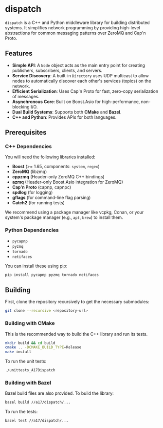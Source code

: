# dispatch

`dispatch` is a C++ and Python middleware library for building distributed systems. It simplifies network programming by providing high-level abstractions for common messaging patterns over ZeroMQ and Cap'n Proto.

## Features

* **Simple API**: A `Node` object acts as the main entry point for creating publishers, subscribers, clients, and servers.
* **Service Discovery**: A built-in `Directory` uses UDP multicast to allow nodes to automatically discover each other's services (topics) on the network.
* **Efficient Serialization**: Uses Cap'n Proto for fast, zero-copy serialization of messages.
* **Asynchronous Core**: Built on Boost.Asio for high-performance, non-blocking I/O.
* **Dual Build Systems**: Supports both **CMake** and **Bazel**.
* **C++ and Python**: Provides APIs for both languages.

## Prerequisites

### C++ Dependencies

You will need the following libraries installed:

* **Boost** (>= 1.65, components: `system`, `regex`)
* **ZeroMQ** (libzmq)
* **cppzmq** (Header-only ZeroMQ C++ bindings)
* **azmq** (Header-only Boost.Asio integration for ZeroMQ)
* **Cap'n Proto** (capnp, capnpc)
* **spdlog** (for logging)
* **gflags** (for command-line flag parsing)
* **Catch2** (for running tests)

We recommend using a package manager like vcpkg, Conan, or your system's package manager (e.g., `apt`, `brew`) to install them.

### Python Dependencies

* `pycapnp`
* `pyzmq`
* `tornado`
* `netifaces`

You can install these using pip:

```sh
pip install pycapnp pyzmq tornado netifaces
```

## Building

First, clone the repository recursively to get the necessary submodules:

```sh
git clone --recursive <repository-url>
```

### Building with CMake

This is the recommended way to build the C++ library and run its tests.

```sh
mkdir build && cd build
cmake .. -DCMAKE_BUILD_TYPE=Release
make install
```

To run the unit tests:

```sh
./unittests_A17Dispatch
```

### Building with Bazel

Bazel build files are also provided.
To build the library:

```sh
bazel build //a17/dispatch/... 
```

To run the tests:

```sh 
bazel test //a17/dispatch/... 
```
